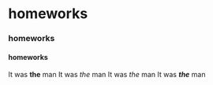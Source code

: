 # homeworks
### homeworks
#### homeworks
It was **the** man
It was *the* man
It was _the_ man
It was ***the*** man
